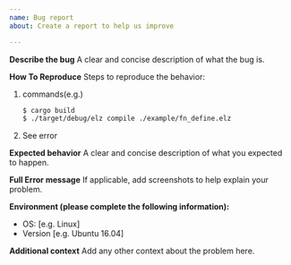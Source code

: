 ```yaml
---
name: Bug report
about: Create a report to help us improve

---
```


**Describe the bug**
A clear and concise description of what the bug is.

**How To Reproduce**
Steps to reproduce the behavior:
1. commands(e.g.)
    ```bash
    $ cargo build
    $ ./target/debug/elz compile ./example/fn_define.elz
    ```
2. See error

**Expected behavior**
A clear and concise description of what you expected to happen.

**Full Error message**
If applicable, add screenshots to help explain your problem.

**Environment (please complete the following information):**
 - OS: [e.g. Linux]
 - Version [e.g. Ubuntu 16.04]

**Additional context**
Add any other context about the problem here.
